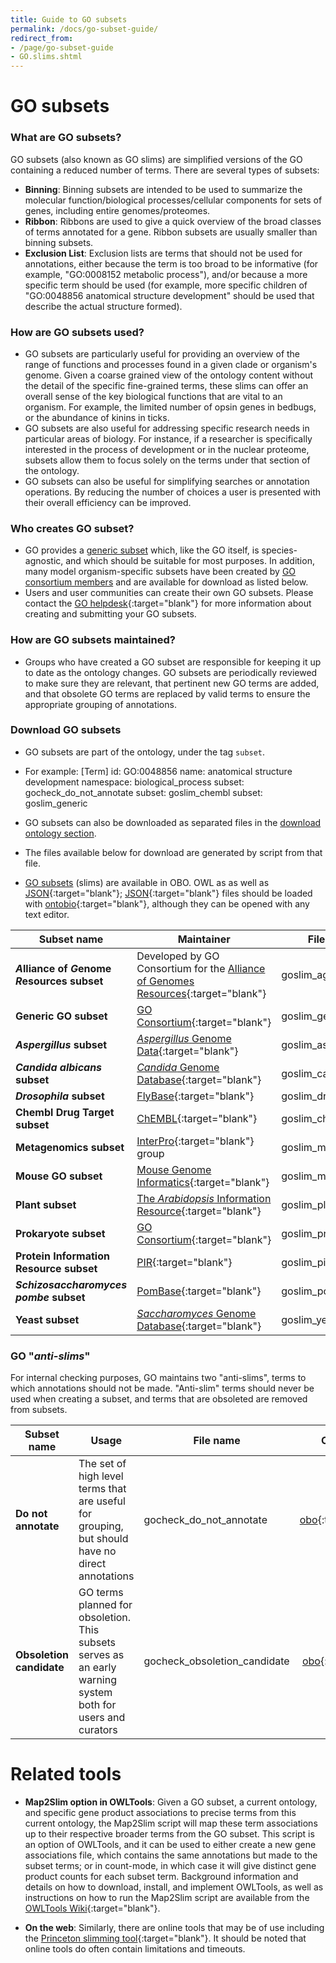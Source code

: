 ```yaml
---
title: Guide to GO subsets
permalink: /docs/go-subset-guide/
redirect_from: 
- /page/go-subset-guide
- GO.slims.shtml
---
```


# GO subsets

### What are GO subsets?
 GO subsets (also known as GO slims) are simplified versions of the GO containing a reduced number of terms. There are several types of subsets: 
+ **Binning**: Binning subsets are intended to be used to summarize the molecular function/biological processes/cellular components for sets of genes, including entire genomes/proteomes.
+ **Ribbon**: Ribbons are used to give a quick overview of the broad classes of terms annotated for a gene. Ribbon subsets are usually smaller than binning subsets.
+ **Exclusion List**: Exclusion lists are terms that should not be used for annotations, either because the term is too broad to be informative (for example, "GO:0008152 metabolic process"), and/or because a more specific term should be used (for example, more specific children of "GO:0048856 anatomical structure development" should be used that describe the actual structure formed).

### How are GO subsets used?

+ GO subsets are particularly useful for providing an overview of the range of functions and processes found in a given clade or organism's genome. Given a coarse grained view of the ontology content without the detail of the specific fine-grained terms, these slims can offer an overall sense of the key biological functions that are vital to an organism. For example, the limited number of opsin genes in bedbugs, or the abundance of kinins in ticks.
+ GO subsets are also useful for addressing specific research needs in particular areas of biology. For instance, if a researcher is specifically interested in the process of development or in the nuclear proteome, subsets allow them to focus solely on the terms under that section of the ontology.
+ GO subsets can also be useful for simplifying searches or annotation operations. By reducing the number of choices a user is presented with their overall efficiency can be improved.

### Who creates GO subset?
+ GO provides a [generic subset](https://current.geneontology.org/ontology/subsets/goslim_generic.obo) which, like the GO itself, is species-agnostic, and which should be suitable for most purposes. In addition, many model organism-specific subsets have been created by [GO consortium members](/docs/go-consortium/) and are available for download as listed below.
+ Users and user communities can create their own GO subsets. Please contact the [GO helpdesk](http://help.geneontology.org/){:target="blank"} for more information about creating and submitting your GO subsets.

### How are GO subsets maintained?
+ Groups who have created a GO subset are responsible for keeping it up to date as the ontology changes. GO subsets are periodically reviewed to make sure they are relevant, that pertinent new GO terms are added, and that obsolete GO terms are replaced by valid terms to ensure the appropriate grouping of annotations.

### Download GO subsets
+ GO subsets are part of the ontology, under the tag `subset`.
 +  For example:
[Term]
id: GO:0048856
name: anatomical structure development
namespace: biological_process
subset: gocheck_do_not_annotate
subset: goslim_chembl
subset: goslim_generic
+ GO subsets can also be downloaded as separated files in the [download ontology section](/docs/download-ontology/#subsets).

+  The files available below for download are generated by script from that file. 
+ [GO subsets](/docs/go-subset-guide/) (slims) are available in OBO. OWL as as well as [JSON](https://github.com/geneontology/obographs/){:target="blank"}; [JSON](https://github.com/geneontology/obographs/){:target="blank"} files should be loaded with [ontobio](https://ontobio.readthedocs.io/en/latest/){:target="blank"}, although they can be opened with any text editor.

|**Subset name**|**Maintainer**|**File name**|**OBO format**|**OWL format**|**json format**|**tsv format**|
|------------------|-------------|-------------|-------------|------------|-------------|-------------|
|***A*lliance of *G*enome *R*esources subset**|Developed by GO Consortium for the [Alliance of Genomes Resources](https://www.alliancegenome.org/){:target="blank"} |goslim_agr  |[obo](https://current.geneontology.org/ontology/subsets/goslim_agr.obo){:target="blank"}  |[owl](https://current.geneontology.org/ontology/subsets/goslim_agr.owl){:target="blank"}  |[json](https://current.geneontology.org/ontology/subsets/goslim_agr.json){:target="blank"}  | [tsv](https://current.geneontology.org/ontology/subsets/goslim_agr.tsv){:target="blank"}  |
|**Generic GO subset**|[GO Consortium](https://help.geneontology.org/){:target="blank"} |goslim_generic|[obo](https://current.geneontology.org/ontology/subsets/goslim_generic.obo){:target="blank"} | [owl](https://current.geneontology.org/ontology/subsets/goslim_generic.owl){:target="blank"}  |[json](https://current.geneontology.org/ontology/subsets/goslim_generic.json){:target="blank"}  |[tsv](https://current.geneontology.org/ontology/subsets/goslim_generic.tsv){:target="blank"}  |
|*__Aspergillus__* **subset**|[_Aspergillus_ Genome Data](http://www.aspgd.org/){:target="blank"} |goslim_aspergillus|[obo](https://current.geneontology.org/ontology/subsets/goslim_aspergillus.obo){:target="blank"}  |[owl](https://current.geneontology.org/ontology/subsets/goslim_aspergillus.owl){:target="blank"}  |[json](https://current.geneontology.org/ontology/subsets/goslim_aspergillus.json){:target="blank"}  |[tsv](https://current.geneontology.org/ontology/subsets/goslim_aspergillus.tsv){:target="blank"}  |
|*__Candida albicans__* **subset**|[_Candida_ Genome Database](http://www.candidagenome.org/){:target="blank"} |goslim_candida|[obo](https://current.geneontology.org/ontology/subsets/goslim_candida.obo){:target="blank"} |[owl](https://current.geneontology.org/ontology/subsets/goslim_candida.owl){:target="blank"}  |[json](https://current.geneontology.org/ontology/subsets/goslim_candida.json){:target="blank"}  |[tsv](https://current.geneontology.org/ontology/subsets/goslim_candida.tsv){:target="blank"}  |
|*__Drosophila__* **subset**|[FlyBase](http://www.flybase.org/){:target="blank"} |goslim_drosophila|[obo](https://current.geneontology.org/ontology/subsets/goslim_drosophila.obo){:target="blank"} |[owl](https://current.geneontology.org/ontology/subsets/goslim_drosophila.owl){:target="blank"}  |[json](https://current.geneontology.org/ontology/subsets/goslim_drosophila.json){:target="blank"}  |[tsv](https://current.geneontology.org/ontology/subsets/goslim_drosophila.tsv){:target="blank"}  |
|**Chembl Drug Target subset**|[ChEMBL](https://www.ebi.ac.uk/chembl/){:target="blank"} |goslim_chembl|[obo](https://current.geneontology.org/ontology/subsets/goslim_chembl.obo){:target="blank"} |[owl](https://current.geneontology.org/ontology/subsets/goslim_chembl.owl){:target="blank"}  |[json](https://current.geneontology.org/ontology/subsets/goslim_chembl.json){:target="blank"} |[tsv](https://current.geneontology.org/ontology/subsets/goslim_chembl.tsv){:target="blank"} |
|**Metagenomics subset**|[InterPro](http://www.ebi.ac.uk/interpro/){:target="blank"}  group|goslim_metagenomic|[obo](https://current.geneontology.org/ontology/subsets/goslim_metagenomics.obo){:target="blank"} | [owl](https://current.geneontology.org/ontology/subsets/goslim_metagenomics.owl){:target="blank"}  |[json](https://current.geneontology.org/ontology/subsets/goslim_metagenomics.json){:target="blank"} |[tsv](https://current.geneontology.org/ontology/subsets/goslim_metagenomics.tsv){:target="blank"} |
|**Mouse GO subset**|[Mouse Genome Informatics](http://www.informatics.jax.org/){:target="blank"} |goslim_mouse|[obo](https://current.geneontology.org/ontology/subsets/goslim_mouse.obo){:target="blank"}  |[owl](https://current.geneontology.org/ontology/subsets/goslim_mouse.owl){:target="blank"}  |[json](https://current.geneontology.org/ontology/subsets/goslim_mouse.json){:target="blank"}  |[tsv](https://current.geneontology.org/ontology/subsets/goslim_mouse.tsv){:target="blank"}  |
|**Plant subset**|[The _Arabidopsis_ Information Resource](https://www.arabidopsis.org/){:target="blank"} |goslim_plant|[obo](https://current.geneontology.org/ontology/subsets/goslim_plant.obo){:target="blank"}  |[owl](https://current.geneontology.org/ontology/subsets/goslim_plant.owl){:target="blank"}  |[json](https://current.geneontology.org/ontology/subsets/goslim_plant.json){:target="blank"}  |[tsv](https://current.geneontology.org/ontology/subsets/goslim_plant.tsv){:target="blank"}  |
|**Prokaryote subset**|[GO Consortium](https://help.geneontology.org/){:target="blank"} |goslim_prokaryote|[obo](https://current.geneontology.org/ontology/subsets/goslim_prokaryote.obo){:target="blank"}  |[owl](https://current.geneontology.org/ontology/subsets/goslim_prokaryote.owl){:target="blank"}  |[json](https://current.geneontology.org/ontology/subsets/goslim_prokaryote.json){:target="blank"}  |[tsv](https://current.geneontology.org/ontology/subsets/goslim_prokaryote.tsv){:target="blank"}  |
|**Protein Information Resource subset**|[PIR](https://proteininformationresource.org/){:target="blank"} |goslim_pir|[obo](https://current.geneontology.org/ontology/subsets/goslim_pir.obo){:target="blank"}  |[owl](https://current.geneontology.org/ontology/subsets/goslim_pir.owl){:target="blank"}  |[json](https://current.geneontology.org/ontology/subsets/goslim_pir.json){:target="blank"}  |[tsv](https://current.geneontology.org/ontology/subsets/goslim_pir.tsv){:target="blank"}  |
|*__Schizosaccharomyces pombe__* **subset**|[PomBase](https://www.pombase.org/){:target="blank"} |goslim_pombe|[obo](https://current.geneontology.org/ontology/subsets/goslim_pombe.obo){:target="blank"}  |[owl](https://current.geneontology.org/ontology/subsets/goslim_pombe.owl){:target="blank"}  |[json](https://current.geneontology.org/ontology/subsets/goslim_pombe.json){:target="blank"}  |[tsv](https://current.geneontology.org/ontology/subsets/goslim_pombe.tsv){:target="blank"}  |
|**Yeast subset**|[_Saccharomyces_ Genome Database](https://www.yeastgenome.org/){:target="blank"} |goslim_yeast|[obo](https://current.geneontology.org/ontology/subsets/goslim_yeast.obo){:target="blank"}  |[owl](https://current.geneontology.org/ontology/subsets/goslim_yeast.owl){:target="blank"}  |[json](https://current.geneontology.org/ontology/subsets/goslim_yeast.json){:target="blank"}  |[tsv](https://current.geneontology.org/ontology/subsets/goslim_yeast.tsv){:target="blank"}  |

### GO "*__anti-slims__*"

For internal checking purposes, GO maintains two "anti-slims", terms to which annotations should not be made. "Anti-slim" terms should never be used when creating a subset, and terms that are obsoleted are removed from subsets.

|**Subset name**|**Usage** |**File name** |**OBO format** |**OWL format** |**json format** |**tsv format***
|------------------|----------|----------|----------|----------|----------|----------|
|**Do not annotate**|The set of high level terms that are useful for grouping, but should have no direct annotations| gocheck_do_not_annotate |[obo](https://current.geneontology.org/ontology/subsets/gocheck_do_not_annotate.obo){:target="blank"} | [owl](https://current.geneontology.org/ontology/subsets/gocheck_do_not_annotate.owl){:target="blank"}  |[json](https://current.geneontology.org/ontology/subsets/gocheck_do_not_annotate.json){:target="blank"} |[tsv](https://current.geneontology.org/ontology/subsets/gocheck_do_not_annotate.tsv){:target="blank"} 
|**Obsoletion candidate**|GO terms planned for obsoletion. This subsets serves as an early warning system both for users and curators | gocheck_obsoletion_candidate | [obo](https://current.geneontology.org/ontology/subsets/gocheck_obsoletion_candidate.obo){:target="blank"} |[owl](https://current.geneontology.org/ontology/subsets/gocheck_obsoletion_candidate.owl){:target="blank"} |[json](https://current.geneontology.org/ontology/subsets/gocheck_obsoletion_candidate.json){:target="blank"} |[tsv](https://current.geneontology.org/ontology/subsets/gocheck_obsoletion_candidate.tsv){:target="blank"} 


# Related tools
- __Map2Slim option in OWLTools__:
Given a GO subset, a current ontology, and specific gene product associations to precise terms from this current ontology, the Map2Slim script will map these term associations up to their respective broader terms from the GO subset. This script is an option of OWLTools, and it can be used to either create a new gene associations file, which contains the same annotations but made to the subset terms; or in count-mode, in which case it will give distinct gene product counts for each subset term. Background information and details on how to download, install, and implement OWLTools, as well as instructions on how to run the Map2Slim script are available from the <a href="https://github.com/owlcollab/owltools/wiki/Map2Slim">OWLTools Wiki</a>{:target="blank"}.

- __On the web__:
Similarly, there are online tools that may be of use including the [Princeton slimming tool](http://go.princeton.edu/){:target="blank"}. It should be noted that online tools do often contain limitations and timeouts.
